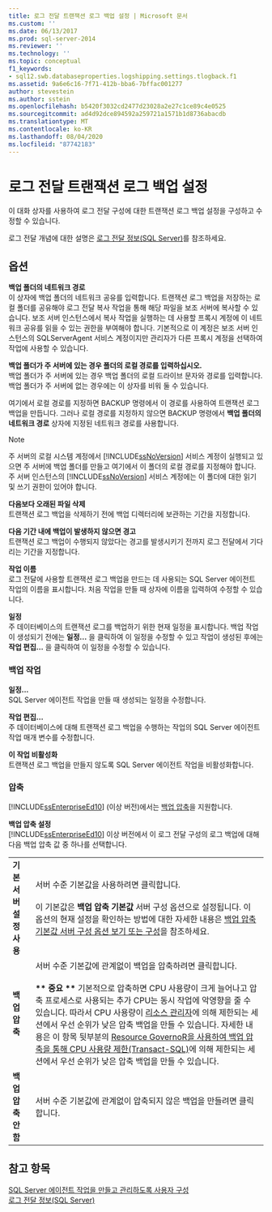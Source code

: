 ```yaml
---
title: 로그 전달 트랜잭션 로그 백업 설정 | Microsoft 문서
ms.custom: ''
ms.date: 06/13/2017
ms.prod: sql-server-2014
ms.reviewer: ''
ms.technology: ''
ms.topic: conceptual
f1_keywords:
- sql12.swb.databaseproperties.logshipping.settings.tlogback.f1
ms.assetid: 9a6e6c16-7f71-412b-bba6-7bffac001277
author: stevestein
ms.author: sstein
ms.openlocfilehash: b5420f3032cd2477d23028a2e27c1ce89c4e0525
ms.sourcegitcommit: ad4d92dce894592a259721a1571b1d8736abacdb
ms.translationtype: MT
ms.contentlocale: ko-KR
ms.lasthandoff: 08/04/2020
ms.locfileid: "87742183"
---
```

# <a name="log-shipping-transaction-log-backup-settings"></a>로그 전달 트랜잭션 로그 백업 설정
  이 대화 상자를 사용하여 로그 전달 구성에 대한 트랜잭션 로그 백업 설정을 구성하고 수정할 수 있습니다.  
  
 로그 전달 개념에 대한 설명은 [로그 전달 정보&#40;SQL Server&#41;](../../database-engine/log-shipping/about-log-shipping-sql-server.md)를 참조하세요.  
  
## <a name="options"></a>옵션  
 **백업 폴더의 네트워크 경로**  
 이 상자에 백업 폴더의 네트워크 공유를 입력합니다. 트랜잭션 로그 백업을 저장하는 로컬 폴더를 공유해야 로그 전달 복사 작업을 통해 해당 파일을 보조 서버에 복사할 수 있습니다. 보조 서버 인스턴스에서 복사 작업을 실행하는 데 사용할 프록시 계정에 이 네트워크 공유를 읽을 수 있는 권한을 부여해야 합니다. 기본적으로 이 계정은 보조 서버 인스턴스의 SQLServerAgent 서비스 계정이지만 관리자가 다른 프록시 계정을 선택하여 작업에 사용할 수 있습니다.  
  
 **백업 폴더가 주 서버에 있는 경우 폴더의 로컬 경로를 입력하십시오.**  
 백업 폴더가 주 서버에 있는 경우 백업 폴더의 로컬 드라이브 문자와 경로를 입력합니다. 백업 폴더가 주 서버에 없는 경우에는 이 상자를 비워 둘 수 있습니다.  
  
 여기에서 로컬 경로를 지정하면 BACKUP 명령에서 이 경로를 사용하여 트랜잭션 로그 백업을 만듭니다. 그러나 로컬 경로를 지정하지 않으면 BACKUP 명령에서 **백업 폴더의 네트워크 경로** 상자에 지정된 네트워크 경로를 사용합니다.  
  
> [!NOTE]  
>  주 서버의 로컬 시스템 계정에서 [!INCLUDE[ssNoVersion](../../includes/ssnoversion-md.md)] 서비스 계정이 실행되고 있으면 주 서버에 백업 폴더를 만들고 여기에서 이 폴더의 로컬 경로를 지정해야 합니다. 주 서버 인스턴스의 [!INCLUDE[ssNoVersion](../../includes/ssnoversion-md.md)] 서비스 계정에는 이 폴더에 대한 읽기 및 쓰기 권한이 있어야 합니다.  
  
 **다음보다 오래된 파일 삭제**  
 트랜잭션 로그 백업을 삭제하기 전에 백업 디렉터리에 보관하는 기간을 지정합니다.  
  
 **다음 기간 내에 백업이 발생하지 않으면 경고**  
 트랜잭션 로그 백업이 수행되지 않았다는 경고를 발생시키기 전까지 로그 전달에서 기다리는 기간을 지정합니다.  
  
 **작업 이름**  
 로그 전달에 사용할 트랜잭션 로그 백업을 만드는 데 사용되는 SQL Server 에이전트 작업의 이름을 표시합니다. 처음 작업을 만들 때 상자에 이름을 입력하여 수정할 수 있습니다.  
  
 **일정**  
 주 데이터베이스의 트랜잭션 로그를 백업하기 위한 현재 일정을 표시합니다. 백업 작업이 생성되기 전에는 **일정...** 을 클릭하여 이 일정을 수정할 수 있고 작업이 생성된 후에는 **작업 편집...** 을 클릭하여 이 일정을 수정할 수 있습니다.  
  
### <a name="backup-job"></a>백업 작업  
 **일정...**  
 SQL Server 에이전트 작업을 만들 때 생성되는 일정을 수정합니다.  
  
 **작업 편집...**  
 주 데이터베이스에 대해 트랜잭션 로그 백업을 수행하는 작업의 SQL Server 에이전트 작업 매개 변수를 수정합니다.  
  
 **이 작업 비활성화**  
 트랜잭션 로그 백업을 만들지 않도록 SQL Server 에이전트 작업을 비활성화합니다.  
  
### <a name="compression"></a>압축  
 [!INCLUDE[ssEnterpriseEd10](../../includes/ssenterpriseed10-md.md)] (이상 버전)에서는 [백업 압축](../backup-restore/backup-compression-sql-server.md)을 지원합니다.  
  
 **백업 압축 설정**  
 [!INCLUDE[ssEnterpriseEd10](../../includes/ssenterpriseed10-md.md)] 이상 버전에서 이 로그 전달 구성의 로그 백업에 대해 다음 백업 압축 값 중 하나를 선택합니다.  
  
|||  
|-|-|  
|**기본 서버 설정 사용**|서버 수준 기본값을 사용하려면 클릭합니다.<br /><br /> 이 기본값은 **백업 압축 기본값** 서버 구성 옵션으로 설정됩니다. 이 옵션의 현재 설정을 확인하는 방법에 대한 자세한 내용은 [백업 압축 기본값 서버 구성 옵션 보기 또는 구성](../../database-engine/configure-windows/view-or-configure-the-backup-compression-default-server-configuration-option.md)을 참조하세요.|  
|**백업 압축**|서버 수준 기본값에 관계없이 백업을 압축하려면 클릭합니다.<br /><br /> **\*\* 중요 \*\*** 기본적으로 압축하면 CPU 사용량이 크게 늘어나고 압축 프로세스로 사용되는 추가 CPU는 동시 작업에 악영향을 줄 수 있습니다. 따라서 CPU 사용량이 [리소스 관리자](../resource-governor/resource-governor.md)에 의해 제한되는 세션에서 우선 순위가 낮은 압축 백업을 만들 수 있습니다. 자세한 내용은 이 항목 뒷부분의 [Resource GovernoR을 사용하여 백업 압축을 통해 CPU 사용량 제한&#40;Transact-SQL&#41;](../backup-restore/use-resource-governor-to-limit-cpu-usage-by-backup-compression-transact-sql.md)에 의해 제한되는 세션에서 우선 순위가 낮은 압축 백업을 만들 수 있습니다.|  
|**백업 압축 안 함**|서버 수준 기본값에 관계없이 압축되지 않은 백업을 만들려면 클릭합니다.|  
  
## <a name="see-also"></a>참고 항목  
 [SQL Server 에이전트 작업을 만들고 관리하도록 사용자 구성](../../ssms/agent/configure-a-user-to-create-and-manage-sql-server-agent-jobs.md)   
 [로그 전달 정보&#40;SQL Server&#41;](../../database-engine/log-shipping/about-log-shipping-sql-server.md)  
  
  
